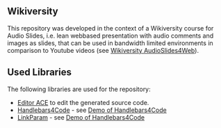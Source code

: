 <!-- BEGIN: src/readme/body.md -->

## Wikiversity
This repository was developed in the context of a Wikiversity course for Audio Slides, i.e. lean webbased presentation with audio comments and images as slides, that can be used in bandwidth limited environments in comparison to Youtube videos (see [Wikiversity AudioSlides4Web](https://en.wikiversity.org/wiki/AudioSlides4Web)).

## Used Libraries
The following libraries are used for the repository:
* [Editor ACE](https://ace.c9.io/)  to edit the generated source code.
* [Handlebars4Code](https://www.github.com/niebert/Handlebars4Code) - see [Demo of Handlebars4Code](https://niebert.github.io/Handlebars4Code)
* [LinkParam](https://www.github.com/niebert/LinkParam) - see [Demo of Handlebars4Code](https://niebert.github.io/LinkParam)
<!-- END: src/readme/body.md -->

